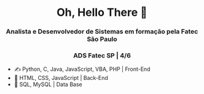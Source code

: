 <h1 align="center">Oh, Hello There 👋 </h1>
<h3 align="center">Analista e Desenvolvedor de Sistemas em formação pela Fatec São Paulo </h3>
<h3 align="center">ADS Fatec SP | 4/6</h3>

- ✍️ Python, C, Java, JavaScript, VBA, PHP | Front-End
- 💅 HTML, CSS, JavaScript | Back-End
- 📁 SQL, MySQL | Data Base
